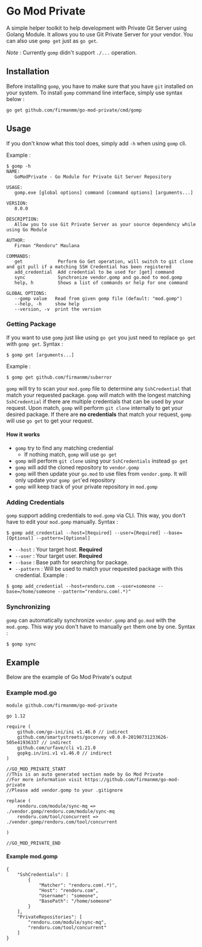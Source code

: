 # Go Mod Private
A simple helper toolkit to help development with Private Git Server using Golang Module. It allows you to use Git Private Server for your vendor. You can also use `gomp get` just as `go get`. 

*Note* : Currently `gomp` didn't support `./...` operation.

## Installation
Before installing `gomp`, you have to make sure that you have `git` installed on your system.
To install `gomp` command line interface, simply use syntax below :
```
go get github.com/firmanmm/go-mod-private/cmd/gomp
```

## Usage
If you don't know what this tool does, simply add `-h` when using `gomp` cli. 

Example : 
```
$ gomp -h
NAME:
   GoModPrivate - Go Module for Private Git Server Repository

USAGE:
   gomp.exe [global options] command [command options] [arguments...]

VERSION:
   0.0.0

DESCRIPTION:
   Allow you to use Git Private Server as your source dependency while using Go Module

AUTHOR:
   Firman "Rendoru" Maulana 

COMMANDS:
   get             Perform Go Get operation, will switch to git clone and git pull if a matching SSH Credential has been registered
   add_credential  Add credential to be used for [get] command
   sync            Synchronize vendor.gomp and go.mod to mod.gomp
   help, h         Shows a list of commands or help for one command

GLOBAL OPTIONS:
   --gomp value   Read from given gomp file (default: "mod.gomp")
   --help, -h     show help
   --version, -v  print the version
```
### Getting Package
If you want to use `gomp` just like using `go get` you just need to replace `go get` with `gomp get`.
Syntax : 
```
$ gomp get [arguments...]
```
Example :
```
$ gomp get github.com/firmanmm/suberror
```
`gomp` will try to scan your `mod.gomp` file to determine any `SshCredential` that match your requested package. `gomp` will match with the longest matching `SshCredential` if there are multiple credentials that can be used by your request. Upon match, `gomp` will perform `git clone` internally to get your desired package. If there are **no credentials** that match your request, `gomp` will use `go get` to get your request.

#### How it works
- `gomp` try to find any matching credential
    - If nothing match, `gomp` will use `go get`
- `gomp` will perform `git clone` using your `SshCredentials` instead `go get` 
- `gomp` will add the cloned repository to `vendor.gomp`
- `gomp` will then update your `go.mod` to use files from `vendor.gomp`. It will only update your `gomp get`'ed repository
- `gomp` will keep track of your private repository in `mod.gomp`

### Adding Credentials
`gomp` support adding credentials to `mod.gomp` via CLI. This way, you don't have to edit your `mod.gomp` manually.
Syntax :
```
$ gomp add_credential --host=[Required] --user=[Required] --base=[Optional] --pattern=[Optional]
```
- `--host` : Your target host. **Required**
- `--user` : Your target user. **Required**
- `--base` : Base path for searching for package.
- `--pattern` : Will be used to match your requested package with this credential.
Example : 
```
$ gomp add_credential --host=rendoru.com --user=someone --base=/home/someone --pattern="rendoru.com(.*)"
```
### Synchronizing
`gomp` can automatically synchronize `vendor.gomp` and `go.mod` with the `mod.gomp`. This way you don't have to manually `get` them one by one.
Syntax : 
``` 
$ gomp sync
```

## Example
Below are the example of Go Mod Private's output

### Example mod.go
```
module github.com/firmanmm/go-mod-private

go 1.12

require (
	github.com/go-ini/ini v1.46.0 // indirect
	github.com/smartystreets/goconvey v0.0.0-20190731233626-505e41936337 // indirect
	github.com/urfave/cli v1.21.0
	gopkg.in/ini.v1 v1.46.0 // indirect
)

//GO_MOD_PRIVATE_START
//This is an auto generated section made by Go Mod Private
//For more information visit https://github.com/firmanmm/go-mod-private
//Please add vendor.gomp to your .gitignore

replace (
	rendoru.com/module/sync-mq => ./vendor.gomp/rendoru.com/module/sync-mq
	rendoru.com/tool/concurrent => ./vendor.gomp/rendoru.com/tool/concurrent

)

//GO_MOD_PRIVATE_END
```

#### Example mod.gomp
```
{
    "SshCredentials": [
        {
            "Matcher": "rendoru.com(.*)",
            "Host": "rendoru.com",
            "Username": "someone",
            "BasePath": "/home/someone"
        }
    ],
    "PrivateRepositories": [
        "rendoru.com/module/sync-mq",
        "rendoru.com/tool/concurrent"
    ]
}
```
